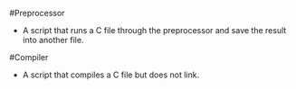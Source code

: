 #Preprocessor
- A script that runs a C file through the preprocessor and save the result into another file.

#Compiler
- A script that compiles a C file but does not link.
